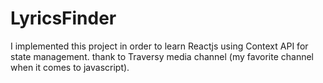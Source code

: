# LyricsFinder

I implemented this project in order to learn Reactjs using Context API for state management. thank to Traversy media channel (my favorite channel when it comes to
javascript).
